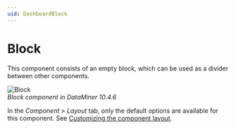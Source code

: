 ```yaml
---
uid: DashboardBlock
---
```


# Block

This component consists of an empty block, which can be used as a divider between other components.

![Block](~/user-guide/images/Block.png)<br>*Block component in DataMiner 10.4.6*

In the *Component* > *Layout* tab, only the default options are available for this component. See [Customizing the component layout](xref:Customize_Component_Layout).
